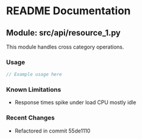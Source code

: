 # README Documentation

## Module: src/api/resource_1.py

This module handles cross category operations.

### Usage

```javascript
// Example usage here
```

### Known Limitations

- Response times spike under load CPU mostly idle

### Recent Changes

- Refactored in commit 55de1110
